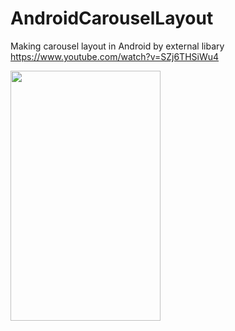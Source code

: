 # AndroidCarouselLayout
Making carousel layout in Android by external libary
https://www.youtube.com/watch?v=SZj6THSiWu4

<img border="0" src="http://i.imgur.com/hPDOlS5.png" height="400" width="240">
